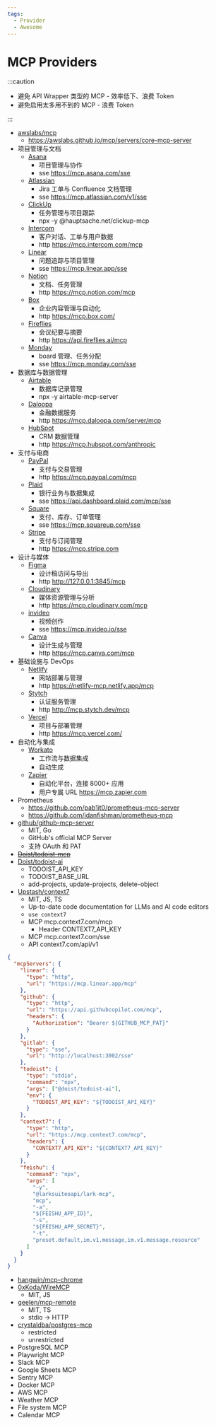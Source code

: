 ```yaml
---
tags:
  - Provider
  - Awesome
---
```


# MCP Providers

:::caution

- 避免 API Wrapper 类型的 MCP - 效率低下、浪费 Token
- 避免启用太多用不到的 MCP - 浪费 Token

:::

<!--
- <分类>
  - [标题](link 如果有)
    - 描述说明
    - <protocol> <link>
    - e.g. sse https://example.com/sse
    - e.g. http https://example.com/mcp
-->

- [awslabs/mcp](https://github.com/awslabs/mcp)
  - https://awslabs.github.io/mcp/servers/core-mcp-server
- 项目管理与文档
  - [Asana](https://mcp.asana.com/sse)
    - 项目管理与协作
    - sse https://mcp.asana.com/sse
  - [Atlassian](https://mcp.atlassian.com/v1/sse)
    - Jira 工单与 Confluence 文档管理
    - sse https://mcp.atlassian.com/v1/sse
  - [ClickUp](https://github.com/hauptsache/clickup-mcp)
    - 任务管理与项目跟踪
    - npx -y @hauptsache.net/clickup-mcp
  - [Intercom](https://mcp.intercom.com/mcp)
    - 客户对话、工单与用户数据
    - http https://mcp.intercom.com/mcp
  - [Linear](https://mcp.linear.app/sse)
    - 问题追踪与项目管理
    - sse https://mcp.linear.app/sse
  - [Notion](https://mcp.notion.com/mcp)
    - 文档、任务管理
    - http https://mcp.notion.com/mcp
  - [Box](https://mcp.box.com/)
    - 企业内容管理与自动化
    - http https://mcp.box.com/
  - [Fireflies](https://api.fireflies.ai/mcp)
    - 会议纪要与摘要
    - http https://api.fireflies.ai/mcp
  - [Monday](https://mcp.monday.com/sse)
    - board 管理、任务分配
    - sse https://mcp.monday.com/sse
- 数据库与数据管理
  - [Airtable](https://github.com/airtable/airtable-mcp-server)
    - 数据库记录管理
    - npx -y airtable-mcp-server
  - [Daloopa](https://mcp.daloopa.com/server/mcp)
    - 金融数据服务
    - http https://mcp.daloopa.com/server/mcp
  - [HubSpot](https://mcp.hubspot.com/anthropic)
    - CRM 数据管理
    - http https://mcp.hubspot.com/anthropic
- 支付与电商
  - [PayPal](https://mcp.paypal.com/mcp)
    - 支付与交易管理
    - http https://mcp.paypal.com/mcp
  - [Plaid](https://api.dashboard.plaid.com/mcp/sse)
    - 银行业务与数据集成
    - sse https://api.dashboard.plaid.com/mcp/sse
  - [Square](https://mcp.squareup.com/sse)
    - 支付、库存、订单管理
    - sse https://mcp.squareup.com/sse
  - [Stripe](https://mcp.stripe.com)
    - 支付与订阅管理
    - http https://mcp.stripe.com
- 设计与媒体
  - [Figma](http://127.0.0.1:3845/mcp)
    - 设计稿访问与导出
    - http http://127.0.0.1:3845/mcp
  - [Cloudinary](https://mcp.cloudinary.com/mcp)
    - 媒体资源管理与分析
    - http https://mcp.cloudinary.com/mcp
  - [invideo](https://mcp.invideo.io/sse)
    - 视频创作
    - sse https://mcp.invideo.io/sse
  - [Canva](https://mcp.canva.com/mcp)
    - 设计生成与管理
    - http https://mcp.canva.com/mcp
- 基础设施与 DevOps
  - [Netlify](https://netlify-mcp.netlify.app/mcp)
    - 网站部署与管理
    - http https://netlify-mcp.netlify.app/mcp
  - [Stytch](http://mcp.stytch.dev/mcp)
    - 认证服务管理
    - http http://mcp.stytch.dev/mcp
  - [Vercel](https://mcp.vercel.com/)
    - 项目与部署管理
    - http https://mcp.vercel.com/
- 自动化与集成
  - [Workato](https://www.workato.com/)
    - 工作流与数据集成
    - 自动生成
  - [Zapier](https://mcp.zapier.com)
    - 自动化平台，连接 8000+ 应用
    - 用户专属 URL https://mcp.zapier.com
- Prometheus
  - https://github.com/pab1it0/prometheus-mcp-server
  - https://github.com/idanfishman/prometheus-mcp
- [github/github-mcp-server](https://github.com/github/github-mcp-server)
  - MIT, Go
  - GitHub's official MCP Server
  - 支持 OAuth 和 PAT
- ~~[Doist/todoist-mcp](https://github.com/Doist/todoist-mcp)~~
- [Doist/todoist-ai](https://github.com/Doist/todoist-ai)
  - TODOIST_API_KEY
  - TODOIST_BASE_URL
  - add-projects, update-projects, delete-object
- [Upstash/context7](https://github.com/upstash/context7)
  - MIT, JS, TS
  - Up-to-date code documentation for LLMs and AI code editors
  - `use context7`
  - MCP mcp.context7.com/mcp
    - Header CONTEXT7_API_KEY
  - MCP mcp.context7.com/sse
  - API context7.com/api/v1

```json
{
  "mcpServers": {
    "linear": {
      "type": "http",
      "url": "https://mcp.linear.app/mcp"
    },
    "github": {
      "type": "http",
      "url": "https://api.githubcopilot.com/mcp",
      "headers": {
        "Authorization": "Bearer ${GITHUB_MCP_PAT}"
      }
    },
    "gitlab": {
      "type": "sse",
      "url": "http://localhost:3002/sse"
    },
    "todoist": {
      "type": "stdio",
      "command": "npx",
      "args": ["@doist/todoist-ai"],
      "env": {
        "TODOIST_API_KEY": "${TODOIST_API_KEY}"
      }
    },
    "context7": {
      "type": "http",
      "url": "https://mcp.context7.com/mcp",
      "headers": {
        "CONTEXT7_API_KEY": "${CONTEXT7_API_KEY}"
      }
    },
    "feishu": {
      "command": "npx",
      "args": [
        "-y",
        "@larksuiteoapi/lark-mcp",
        "mcp",
        "-a",
        "${FEISHU_APP_ID}",
        "-s",
        "${FEISHU_APP_SECRET}",
        "-t",
        "preset.default,im.v1.message,im.v1.message.resource"
      ]
    }
  }
}
```

- [hangwin/mcp-chrome](https://github.com/hangwin/mcp-chrome)
- [0xKoda/WireMCP](https://github.com/0xKoda/WireMCP)
  - MIT, JS
- [geelen/mcp-remote](https://github.com/geelen/mcp-remote)
  - MIT, TS
  - stdio -> HTTP
- [crystaldba/postgres-mcp](https://github.com/crystaldba/postgres-mcp)
  - restricted
  - unrestricted
- PostgreSQL MCP
- Playwright MCP
- Slack MCP
- Google Sheets MCP
- Sentry MCP
- Docker MCP
- AWS MCP
- Weather MCP
- File system MCP
- Calendar MCP
